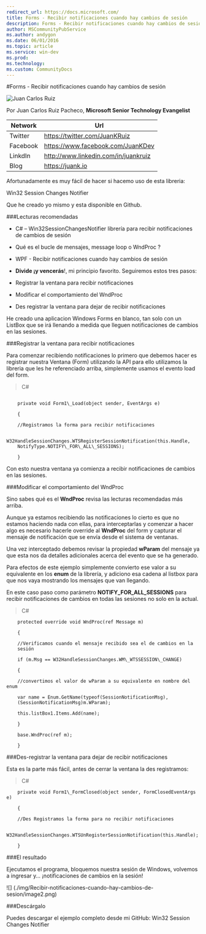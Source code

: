 ```yaml
---
redirect_url: https://docs.microsoft.com/
title: Forms - Recibir notificaciones cuando hay cambios de sesión
description: Forms - Recibir notificaciones cuando hay cambios de sesión
author: MSCommunityPubService
ms.author: andygon
ms.date: 06/01/2016
ms.topic: article
ms.service: win-dev
ms.prod: 
ms.technology:
ms.custom: CommunityDocs
---
```


#Forms - Recibir notificaciones cuando hay cambios de sesión

![Juan Carlos Ruiz ](http://gravatar.com/avatar/2c36e6ebd9b4d33c3e9a0362607b3e57?s=150)
<!-- -->

Por Juan Carlos Ruiz Pacheco, **Microsoft Senior Technology Evangelist**

  Network   | Url
  ----------|----------------------------------------
  Twitter   | https://twitter.com/JuanKRuiz
  Facebook  | https://www.facebook.com/JuanKDev
  LinkdIn   | http://www.linkedin.com/in/juankruiz
  Blog      | https://juank.io

Afortunadamente es muy fácil de hacer si hacemo uso de esta libreria:

Win32 Session Changes Notifier

Que he creado yo mismo y esta disponible en Github.

###Lecturas recomendadas


- C\# – Win32SessionChangesNotifier librería para recibir notificaciones
de cambios de sesión

- Qué es el bucle de mensajes, message loop o WndProc ?

- WPF - Recibir notificaciones cuando hay cambios de sesión

- **Divide ¡y vencerás**!, mi principio favorito. Seguiremos estos tres
pasos:

- Registrar la ventana para recibir notificaciones

- Modificar el comportamiento del WndProc

- Des registrar la ventana para dejar de recibir notificaciones

He creado una aplicacion Windows Forms en blanco, tan solo con un
ListBox que se irá llenando a medida que lleguen notificaciones de
cambios en las sesiones.

###Registrar la ventana para recibir notificaciones


Para comenzar recibiendo notificaciones lo primero que debemos hacer es
registrar nuestra Ventana (Form) utilizando la API para ello utilizamos
la libreria que les he referenciado arriba, simplemente usamos el evento
load del form.

>C\#

```

    private void Form1\_Load(object sender, EventArgs e)

    {

    //Registramos la forma para recibir notificaciones

    W32HandleSessionChanges.WTSRegisterSessionNotification(this.Handle,
    NotifyType.NOTIFY\_FOR\_ALL\_SESSIONS);

    }
```

Con esto nuestra ventana ya comienza a recibir notificaciones de cambios
en las sesiones.

###Modificar el comportamiento del WndProc


Sino sabes qué es el **WndProc** revisa las lecturas recomendadas más
arriba.

Aunque ya estamos recibiendo las notificaciones lo cierto es que no
estamos haciendo nada con ellas, para interceptarlas y comenzar a hacer
algo es necesario hacerle override al **WndProc** del form y capturar el
mensaje de notificación que se envía desde el sistema de ventanas.

Una vez interceptado debemos revisar la propiedad **wParam** del mensaje
ya que esta nos da detalles adicionales acerca del evento que se ha
generado.

Para efectos de este ejemplo simplemente convierto ese valor a su
equivalente en los **enum** de la librería, y adiciono esa cadena al
listbox para que nos vaya mostrando los mensajes que van llegando.

En este caso paso como parámetro **NOTIFY\_FOR\_ALL\_SESSIONS** para
recibir notificaciones de cambios en todas las sesiones no solo en la
actual.

>C\#


```
    protected override void WndProc(ref Message m)

    {

    //Verificamos cuando el mensaje recibido sea el de cambios en la
    sesión

    if (m.Msg == W32HandleSessionChanges.WM\_WTSSESSION\_CHANGE)

    {

    //convertimos el valor de wParam a su equivalente en nombre del enum

    var name = Enum.GetName(typeof(SessionNotificationMsg),
    (SessionNotificationMsg)m.WParam);

    this.listBox1.Items.Add(name);

    }

    base.WndProc(ref m);

    }
```

###Des-registrar la ventana para dejar de recibir notificaciones

Esta es la parte más fácil, antes de cerrar la ventana la des
registramos:

>C\#


```
    private void Form1\_FormClosed(object sender, FormClosedEventArgs e)

    {

    //Des Registramos la forma para no recibir notificaciones

    W32HandleSessionChanges.WTSUnRegisterSessionNotification(this.Handle);

    }
```

###El resultado


Ejecutamos el programa, bloquemos nuestra sesión de Windows, volvemos a
ingresar y… ¡notificaciones de cambios en la sesión!

![] (./img/Recibir-notificaciones-cuando-hay-cambios-de-sesion/image2.png)

###Descárgalo


Puedes descargar el ejemplo completo desde mi GitHub: Win32 Session
Changes Notifier




